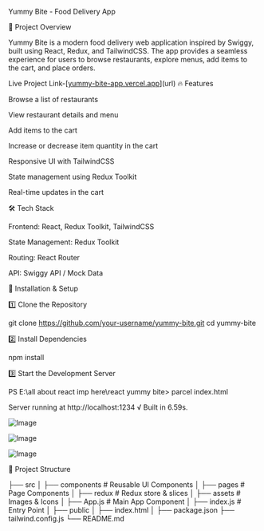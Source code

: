 Yummy Bite - Food Delivery App

🚀 Project Overview

Yummy Bite is a modern food delivery web application inspired by Swiggy, built using React, Redux, and TailwindCSS. The app provides a seamless experience for users to browse restaurants, explore menus, add items to the cart, and place orders.

Live Project Link-[[yummy-bite-app.vercel.app](https://yummy-bite-app.vercel.app/)](url)
🔥 Features

Browse a list of restaurants

View restaurant details and menu

Add items to the cart

Increase or decrease item quantity in the cart

Responsive UI with TailwindCSS

State management using Redux Toolkit

Real-time updates in the cart

🛠️ Tech Stack

Frontend: React, Redux Toolkit, TailwindCSS

State Management: Redux Toolkit

Routing: React Router

API: Swiggy API / Mock Data

🎯 Installation & Setup

1️⃣ Clone the Repository

git clone https://github.com/your-username/yummy-bite.git
cd yummy-bite

2️⃣ Install Dependencies

npm install

3️⃣ Start the Development Server

PS E:\all about react imp here\react yummy bite> parcel index.html
>>
Server running at http://localhost:1234 
√  Built in 6.59s.

![Image](https://github.com/user-attachments/assets/78e12441-5be9-4671-b691-868b12f68513)

![Image](https://github.com/user-attachments/assets/06f33b6a-5f00-430e-bbd2-1c287db92b11)

![Image](https://github.com/user-attachments/assets/0d51c97f-d04c-485e-b663-8d57cf37a734)

📂 Project Structure

├── src
│   ├── components  # Reusable UI Components
│   ├── pages        # Page Components
│   ├── redux        # Redux store & slices
│   ├── assets       # Images & Icons
│   ├── App.js       # Main App Component
│   ├── index.js     # Entry Point
│
├── public
│   ├── index.html
│
├── package.json
├── tailwind.config.js
└── README.md





 
